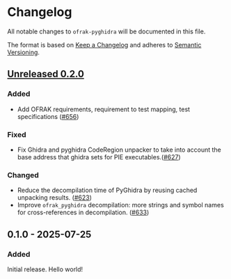 # Changelog
All notable changes to `ofrak-pyghidra` will be documented in this file.

The format is based on [Keep a Changelog](https://keepachangelog.com/en/1.0.0/) and adheres to [Semantic Versioning](https://semver.org/spec/v2.0.0.html).

## [Unreleased 0.2.0](https://github.com/redballoonsecurity/ofrak/tree/master)

### Added
- Add OFRAK requirements, requirement to test mapping, test specifications ([#656](https://github.com/redballoonsecurity/ofrak/pull/656))
### Fixed
- Fix Ghidra and pyghidra CodeRegion unpacker to take into account the base address that ghidra sets for PIE executables.([#627](https://github.com/redballoonsecurity/ofrak/pull/627))
### Changed
- Reduce the decompilation time of PyGhidra by reusing cached unpacking results. ([#623](https://github.com/redballoonsecurity/ofrak/pull/623))
- Improve `ofrak_pyghidra` decompilation: more strings and symbol names for cross-references in decompilation. ([#633](https://github.com/redballoonsecurity/ofrak/pull/633))

## 0.1.0 - 2025-07-25

### Added
Initial release. Hello world!
